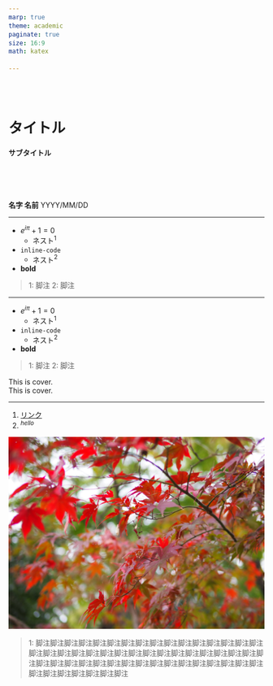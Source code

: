 ```yaml
---
marp: true
theme: academic 
paginate: true
size: 16:9
math: katex

---
```


<!-- 
_class: cover
_paginate: false
-->

<br>
<br>

# タイトル 
####  サブタイトル

<br>
<br>
<br>

**名字 名前**
YYYY/MM/DD

---

<!-- _header: header -->

- $e^{i\pi} + 1 = 0$
  - ネスト$^1$
- `inline-code`
  - ネスト$^2$
- **bold** 

> 1: 脚注
> 2: 脚注

<!-- this become speaker note in powerpoint and html slide deck mode-->

---

<!-- _header: header -->

- $e^{i\pi} + 1 = 0$
  - ネスト$^1$
- `inline-code`
  - ネスト$^2$
- **bold** 

> 1: 脚注
> 2: 脚注

<cover>
This is cover.<br>This is cover.
</cover>

---

<!-- _header: 図 -->

1. [リンク](http://example.com)
2. $^{hello}$

![w:400 center](./sample.jpg)

> 1: 脚注脚注脚注脚注脚注脚注脚注脚注脚注脚注脚注脚注脚注脚注脚注脚注脚注脚注脚注脚注脚注脚注脚注脚注脚注脚注脚注脚注脚注脚注脚注脚注脚注脚注脚注脚注脚注脚注脚注脚注脚注脚注脚注脚注脚注脚注脚注脚注脚注脚注脚注脚注脚注脚注脚注脚注